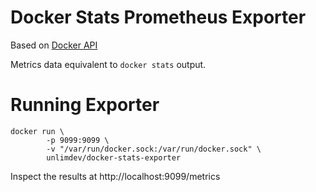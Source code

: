 # Docker Stats Prometheus Exporter

Based on [Docker API](https://docs.docker.com/engine/api/v1.43/#tag/Container/operation/ContainerList)

Metrics data equivalent to `docker stats` output.


# Running Exporter

```shell
docker run \
        -p 9099:9099 \
        -v "/var/run/docker.sock:/var/run/docker.sock" \
        unlimdev/docker-stats-exporter
```

Inspect the results at http://localhost:9099/metrics
